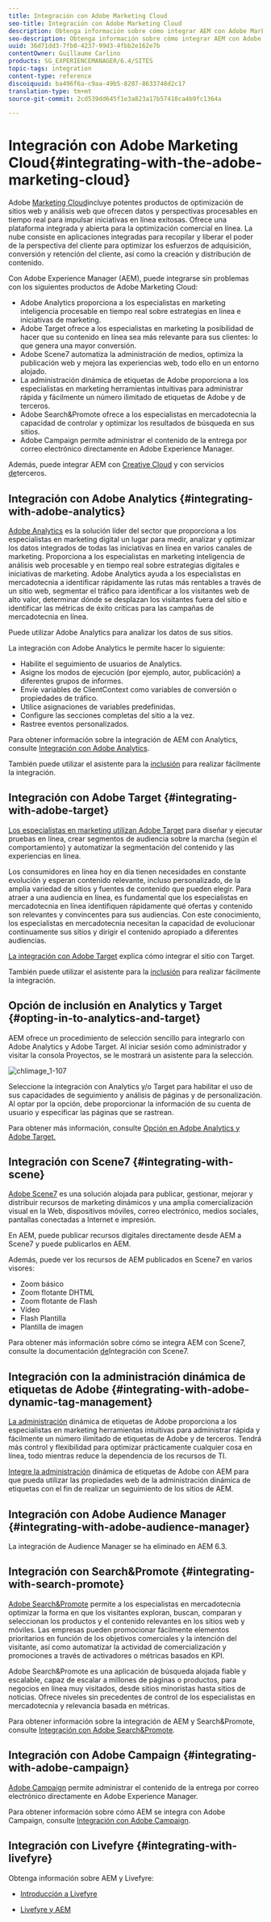 ```yaml
---
title: Integración con Adobe Marketing Cloud
seo-title: Integración con Adobe Marketing Cloud
description: Obtenga información sobre cómo integrar AEM con Adobe Marketing Cloud.
seo-description: Obtenga información sobre cómo integrar AEM con Adobe Marketing Cloud.
uuid: 36d71dd3-7fb0-4237-99d3-4fbb2e162e7b
contentOwner: Guillaume Carlino
products: SG_EXPERIENCEMANAGER/6.4/SITES
topic-tags: integration
content-type: reference
discoiquuid: ba496f6a-c9aa-49b5-8207-8633748d2c17
translation-type: tm+mt
source-git-commit: 2cd539dd645f1e3a823a17b57410ca4b9fc1364a

---
```



# Integración con Adobe Marketing Cloud{#integrating-with-the-adobe-marketing-cloud}

Adobe [Marketing Cloud](https://www.adobe.com/solutions/digital-marketing.html)incluye potentes productos de optimización de sitios web y análisis web que ofrecen datos y perspectivas procesables en tiempo real para impulsar iniciativas en línea exitosas. Ofrece una plataforma integrada y abierta para la optimización comercial en línea. La nube consiste en aplicaciones integradas para recopilar y liberar el poder de la perspectiva del cliente para optimizar los esfuerzos de adquisición, conversión y retención del cliente, así como la creación y distribución de contenido.

Con Adobe Experience Manager (AEM), puede integrarse sin problemas con los siguientes productos de Adobe Marketing Cloud:

* Adobe Analytics proporciona a los especialistas en marketing inteligencia procesable en tiempo real sobre estrategias en línea e iniciativas de marketing.
* Adobe Target ofrece a los especialistas en marketing la posibilidad de hacer que su contenido en línea sea más relevante para sus clientes: lo que genera una mayor conversión.
* Adobe Scene7 automatiza la administración de medios, optimiza la publicación web y mejora las experiencias web, todo ello en un entorno alojado.
* La administración dinámica de etiquetas de Adobe proporciona a los especialistas en marketing herramientas intuitivas para administrar rápida y fácilmente un número ilimitado de etiquetas de Adobe y de terceros.
* Adobe Search&amp;Promote ofrece a los especialistas en mercadotecnia la capacidad de controlar y optimizar los resultados de búsqueda en sus sitios.
* Adobe Campaign permite administrar el contenido de la entrega por correo electrónico directamente en Adobe Experience Manager.

Además, puede integrar AEM con [Creative Cloud](/help/assets/aem-cc-integration-best-practices.md) y con servicios [de](/help/sites-administering/third-party-services.md)terceros.

## Integración con Adobe Analytics {#integrating-with-adobe-analytics}

[Adobe Analytics](https://www.omniture.com/en/products/analytics/sitecatalyst) es la solución líder del sector que proporciona a los especialistas en marketing digital un lugar para medir, analizar y optimizar los datos integrados de todas las iniciativas en línea en varios canales de marketing. Proporciona a los especialistas en marketing inteligencia de análisis web procesable y en tiempo real sobre estrategias digitales e iniciativas de marketing. Adobe Analytics ayuda a los especialistas en mercadotecnia a identificar rápidamente las rutas más rentables a través de un sitio web, segmentar el tráfico para identificar a los visitantes web de alto valor, determinar dónde se desplazan los visitantes fuera del sitio e identificar las métricas de éxito críticas para las campañas de mercadotecnia en línea.

Puede utilizar Adobe Analytics para analizar los datos de sus sitios.

La integración con Adobe Analytics le permite hacer lo siguiente:

* Habilite el seguimiento de usuarios de Analytics.
* Asigne los modos de ejecución (por ejemplo, autor, publicación) a diferentes grupos de informes.
* Envíe variables de ClientContext como variables de conversión o propiedades de tráfico.
* Utilice asignaciones de variables predefinidas.
* Configure las secciones completas del sitio a la vez.
* Rastree eventos personalizados.

Para obtener información sobre la integración de AEM con Analytics, consulte [Integración con Adobe Analytics](/help/sites-administering/adobeanalytics.md).

También puede utilizar el asistente para la [inclusión](/help/sites-administering/opt-in.md) para realizar fácilmente la integración.

## Integración con Adobe Target {#integrating-with-adobe-target}

[Los especialistas en marketing utilizan Adobe Target](https://www.omniture.com/en/products/conversion/test-and-target) para diseñar y ejecutar pruebas en línea, crear segmentos de audiencia sobre la marcha (según el comportamiento) y automatizar la segmentación del contenido y las experiencias en línea.

Los consumidores en línea hoy en día tienen necesidades en constante evolución y esperan contenido relevante, incluso personalizado, de la amplia variedad de sitios y fuentes de contenido que pueden elegir. Para atraer a una audiencia en línea, es fundamental que los especialistas en mercadotecnia en línea identifiquen rápidamente qué ofertas y contenido son relevantes y convincentes para sus audiencias. Con este conocimiento, los especialistas en mercadotecnia necesitan la capacidad de evolucionar continuamente sus sitios y dirigir el contenido apropiado a diferentes audiencias.

[La integración con Adobe Target](/help/sites-administering/target.md) explica cómo integrar el sitio con Target.

También puede utilizar el asistente para la [inclusión](/help/sites-administering/opt-in.md) para realizar fácilmente la integración.

## Opción de inclusión en Analytics y Target {#opting-in-to-analytics-and-target}

AEM ofrece un procedimiento de selección sencillo para integrarlo con Adobe Analytics y Adobe Target. Al iniciar sesión como administrador y visitar la consola Proyectos, se le mostrará un asistente para la selección.

![chlimage_1-107](assets/chlimage_1-107.png)

Seleccione la integración con Analytics y/o Target para habilitar el uso de sus capacidades de seguimiento y análisis de páginas y de personalización. Al optar por la opción, debe proporcionar la información de su cuenta de usuario y especificar las páginas que se rastrean.

Para obtener más información, consulte [Opción en Adobe Analytics y Adobe Target.](/help/sites-administering/opt-in.md)

## Integración con Scene7 {#integrating-with-scene}

[Adobe Scene7](https://www.adobe.com/products/scene7.html) es una solución alojada para publicar, gestionar, mejorar y distribuir recursos de marketing dinámicos y una amplia comercialización visual en la Web, dispositivos móviles, correo electrónico, medios sociales, pantallas conectadas a Internet e impresión.

En AEM, puede publicar recursos digitales directamente desde AEM a Scene7 y puede publicarlos en AEM.

Además, puede ver los recursos de AEM publicados en Scene7 en varios visores:

* Zoom básico
* Zoom flotante DHTML
* Zoom flotante de Flash
* Vídeo
* Flash Plantilla
* Plantilla de imagen

Para obtener más información sobre cómo se integra AEM con Scene7, consulte la documentación [de](/help/sites-administering/scene7.md)Integración con Scene7.

## Integración con la administración dinámica de etiquetas de Adobe {#integrating-with-adobe-dynamic-tag-management}

[La administración](https://www.adobe.com/solutions/digital-marketing/dynamic-tag-management.html) dinámica de etiquetas de Adobe proporciona a los especialistas en marketing herramientas intuitivas para administrar rápida y fácilmente un número ilimitado de etiquetas de Adobe y de terceros. Tendrá más control y flexibilidad para optimizar prácticamente cualquier cosa en línea, todo mientras reduce la dependencia de los recursos de TI.

[Integre la administración](/help/sites-administering/dtm.md) dinámica de etiquetas de Adobe con AEM para que pueda utilizar las propiedades web de la administración dinámica de etiquetas con el fin de realizar un seguimiento de los sitios de AEM.

## Integración con Adobe Audience Manager {#integrating-with-adobe-audience-manager}

La integración de Audience Manager se ha eliminado en AEM 6.3.

## Integración con Search&amp;Promote {#integrating-with-search-promote}

[Adobe Search&amp;Promote](https://www.omniture.com/en/products/conversion/search-and-promote) permite a los especialistas en mercadotecnia optimizar la forma en que los visitantes exploran, buscan, comparan y seleccionan los productos y el contenido relevantes en los sitios web y móviles. Las empresas pueden promocionar fácilmente elementos prioritarios en función de los objetivos comerciales y la intención del visitante, así como automatizar la actividad de comercialización y promociones a través de activadores o métricas basados en KPI.

Adobe Search&amp;Promote es una aplicación de búsqueda alojada fiable y escalable, capaz de escalar a millones de páginas o productos, para negocios en línea muy visitados, desde sitios minoristas hasta sitios de noticias. Ofrece niveles sin precedentes de control de los especialistas en mercadotecnia y relevancia basada en métricas.

Para obtener información sobre la integración de AEM y Search&amp;Promote, consulte [Integración con Adobe Search&amp;Promote](/help/sites-administering/search-and-promote.md).

## Integración con Adobe Campaign {#integrating-with-adobe-campaign}

[Adobe Campaign](https://www.adobe.com/solutions/campaign-management.html) permite administrar el contenido de la entrega por correo electrónico directamente en Adobe Experience Manager.

Para obtener información sobre cómo AEM se integra con Adobe Campaign, consulte [Integración con Adobe Campaign](/help/sites-administering/campaignstandard.md).

## Integración con Livefyre {#integrating-with-livefyre}

Obtenga información sobre AEM y Livefyre:

* [Introducción a Livefyre](https://answers.livefyre.com/developers/getting-started)

* [Livefyre y AEM](https://answers.livefyre.com/product/livefyre-for-adobe-experience-manager-aem/livefyre-for-adobe-experience-manager/) 

